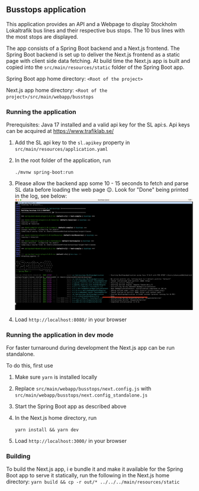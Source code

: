 ## Busstops application
This application provides an API and a Webpage to display Stockholm Lokaltrafik bus lines and their respective bus stops.
The 10 bus lines with the most stops are displayed.

The app consists of a Spring Boot backend and a Next.js frontend.
The Spring Boot backend is set up to deliver the Next.js frontend as a static page with client side data fetching.
At build time the Next.js app is built and copied into the `src/main/resources/static` folder of the Spring Boot app.

Spring Boot app home directory: `<Root of the project>`

Next.js app home directory: `<Root of the project>/src/main/webapp/busstops`

### Running the application
Prerequisites: Java 17 installed and a valid api key for the SL api:s.
Api keys can be acquired at https://www.trafiklab.se/

1. Add the SL api key to the `sl.apikey` property in `src/main/resources/application.yaml`
2. In the root folder of the application, run

    `
    ./mvnw spring-boot:run
    `
2. Please allow the backend app some 10 - 15 seconds to fetch and parse SL data before loading the web page 😉.
   Look for "Done" being printed in the log, see below:
    ![buslines.png](buslines.png)
3. Load `http://localhost:8080/` in your browser

### Running the application in dev mode
For faster turnaround during development the Next.js app can be run standalone.

To do this, first use 
1. Make sure `yarn`  is installed locally
2. Replace `src/main/webapp/busstops/next.config.js` with `src/main/webapp/busstops/next.config_standalone.js`
2. Start the Spring Boot app as described above
3. In the Next.js home directory, run

   `
   yarn install && yarn dev
   `
4. Load `http://localhost:3000/` in your browser 

### Building 
To build the Next.js app, i e bundle it and make it available for the Spring Boot app to serve it statically, run the following in the Next.js home directory: 
`yarn build && cp -r out/* ../../../main/resources/static`



